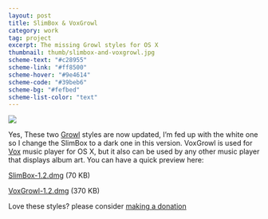 ```yaml
---
layout: post
title: SlimBox & VoxGrowl
category: work
tag: project
excerpt: The missing Growl styles for OS X
thumbnail: thumb/slimbox-and-voxgrowl.jpg
scheme-text: "#c28955"
scheme-link: "#ff8500"
scheme-hover: "#9e4614"
scheme-code: "#39beb6"
scheme-bg: "#fefbed"
scheme-list-color: "text"
---
```


<p><a href="https://youtu.be/nSQL7Al-v2U"><img src="{{ site.file }}/slimbox-voxgrowl.png"></a></p>

<p>Yes, These two <a href="http://growl.info/">Growl</a> styles are now updated, I’m fed up with the white one so I change the SlimBox to a dark one in this version. VoxGrowl is used for <a href="https://vox.rocks/mac-music-player">Vox</a> music player for OS X, but it also can be used by any other music player that displays album art. You can have a quick preview here:</p>

<p class="download"><a href="{{ site.file }}/download/SlimBox-1.2.dmg">SlimBox-1.2.dmg</a> (70 KB)</p>

<p class="download"><a href="{{ site.file }}/download/VoxGrowl-1.2.dmg">VoxGrowl-1.2.dmg</a> (370 KB)</p>

<p class="store">Love these styles? please consider <a href="{{ '/donate/' | relative_url }}">making a donation</a></p>
